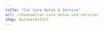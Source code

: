 ```yaml
---
title: "Car Care Autos & Service"
url: /choonad/car-care-autos-und-service/
shop: Autowerkstatt
---
```

